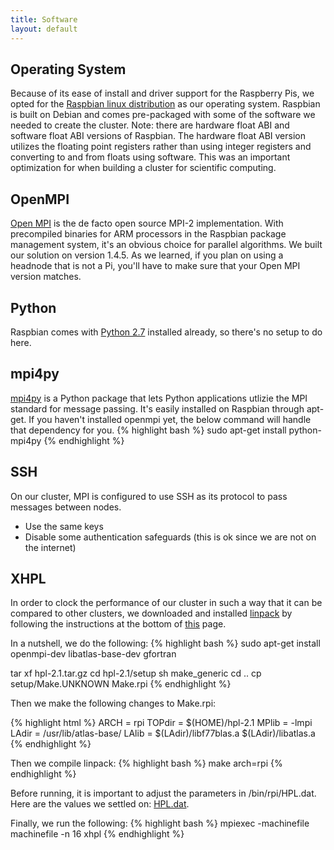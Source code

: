 ```yaml
---
title: Software
layout: default
---
```


## Operating System
Because of its ease of install and driver support for the Raspberry Pis, we opted for the [Raspbian linux distribution](http://www.raspberrypi.org/downloads) as our operating system. Raspbian is built on Debian and comes pre-packaged with some of the software we needed to create the cluster. Note: there are hardware float ABI and software float ABI versions of Raspbian. The hardware float ABI version utilizes the floating point registers rather than using integer registers and converting to and from floats using software. This was an important optimization for when building a cluster for scientific computing.

## OpenMPI
[Open MPI](http://www.open-mpi.org/) is the de facto open source MPI-2 implementation. With precompiled binaries for ARM processors in the Raspbian package management system, it's an obvious choice for parallel algorithms. We built our solution on version 1.4.5. As we learned, if you plan on using a headnode that is not a Pi, you'll have to make sure that your Open MPI version matches.

## Python
Raspbian comes with [Python 2.7](http://www.python.org/) installed already, so there's no setup to do here.

## mpi4py
[mpi4py](http://mpi4py.scipy.org/) is a Python package that lets Python applications utlizie the MPI standard for message passing. It's easily installed on Raspbian through apt-get. If you haven't installed openmpi yet, the below command will handle that dependency for you.
{% highlight bash %}
sudo apt-get install python-mpi4py
{% endhighlight %}

## SSH
On our cluster, MPI is configured to use SSH as its protocol to pass messages between nodes.
- Use the same keys
- Disable some authentication safeguards (this is ok since we are not on the internet)

## XHPL
In order to clock the performance of our cluster in such a way that it can be compared to other clusters, we downloaded and installed [linpack](http://www.netlib.org/benchmark/hpl/) by following the instructions at the bottom of [this](http://www.raspberrypi.org/phpBB3/viewtopic.php?t=33186&p=301458) page.

In a nutshell, we do the following:
{% highlight bash %}
sudo apt-get install openmpi-dev libatlas-base-dev gfortran

tar xf hpl-2.1.tar.gz
cd hpl-2.1/setup
sh make_generic
cd ..
cp setup/Make.UNKNOWN Make.rpi
{% endhighlight %}

Then we make the following changes to Make.rpi:

{% highlight  html %}
ARCH         = rpi
TOPdir       = $(HOME)/hpl-2.1
MPlib        = -lmpi
LAdir        = /usr/lib/atlas-base/
LAlib        = $(LAdir)/libf77blas.a $(LAdir)/libatlas.a
{% endhighlight %}

Then we compile linpack:
{% highlight  bash %}
make arch=rpi
{% endhighlight %}

Before running, it is important to adjust the parameters in /bin/rpi/HPL.dat.
Here are the values we settled on: [HPL.dat](https://github.com/pjbull/raspberry-patch/blob/master/HPL.dat).

Finally, we run the following:
{% highlight  bash %}
mpiexec -machinefile machinefile -n 16 xhpl
{% endhighlight %}

